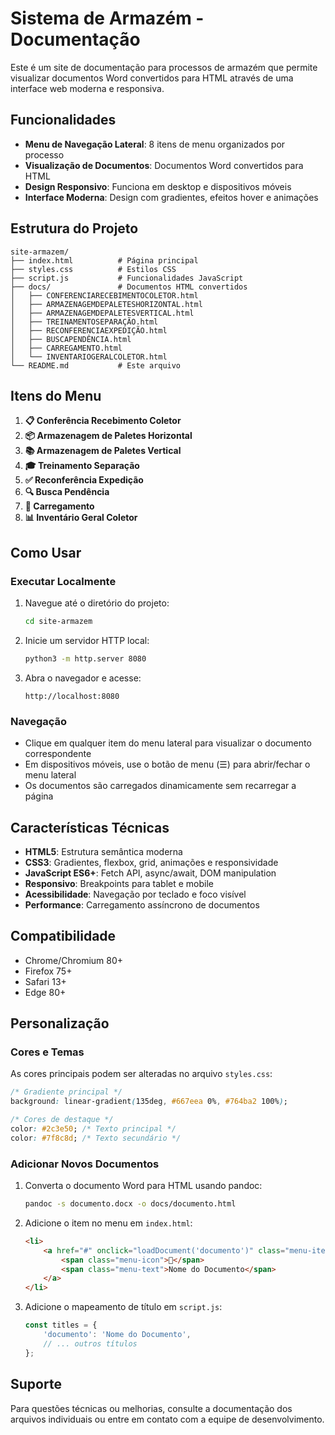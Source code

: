 # Sistema de Armazém - Documentação

Este é um site de documentação para processos de armazém que permite visualizar documentos Word convertidos para HTML através de uma interface web moderna e responsiva.

## Funcionalidades

- **Menu de Navegação Lateral**: 8 itens de menu organizados por processo
- **Visualização de Documentos**: Documentos Word convertidos para HTML
- **Design Responsivo**: Funciona em desktop e dispositivos móveis
- **Interface Moderna**: Design com gradientes, efeitos hover e animações

## Estrutura do Projeto

```
site-armazem/
├── index.html          # Página principal
├── styles.css          # Estilos CSS
├── script.js           # Funcionalidades JavaScript
├── docs/               # Documentos HTML convertidos
│   ├── CONFERENCIARECEBIMENTOCOLETOR.html
│   ├── ARMAZENAGEMDEPALETESHORIZONTAL.html
│   ├── ARMAZENAGEMDEPALETESVERTICAL.html
│   ├── TREINAMENTOSEPARAÇÃO.html
│   ├── RECONFERENCIAEXPEDIÇÃO.html
│   ├── BUSCAPENDÊNCIA.html
│   ├── CARREGAMENTO.html
│   └── INVENTARIOGERALCOLETOR.html
└── README.md           # Este arquivo
```

## Itens do Menu

1. **📋 Conferência Recebimento Coletor**
2. **📦 Armazenagem de Paletes Horizontal**
3. **📚 Armazenagem de Paletes Vertical**
4. **🎓 Treinamento Separação**
5. **✅ Reconferência Expedição**
6. **🔍 Busca Pendência**
7. **🚛 Carregamento**
8. **📊 Inventário Geral Coletor**

## Como Usar

### Executar Localmente

1. Navegue até o diretório do projeto:
   ```bash
   cd site-armazem
   ```

2. Inicie um servidor HTTP local:
   ```bash
   python3 -m http.server 8080
   ```

3. Abra o navegador e acesse:
   ```
   http://localhost:8080
   ```

### Navegação

- Clique em qualquer item do menu lateral para visualizar o documento correspondente
- Em dispositivos móveis, use o botão de menu (☰) para abrir/fechar o menu lateral
- Os documentos são carregados dinamicamente sem recarregar a página

## Características Técnicas

- **HTML5**: Estrutura semântica moderna
- **CSS3**: Gradientes, flexbox, grid, animações e responsividade
- **JavaScript ES6+**: Fetch API, async/await, DOM manipulation
- **Responsivo**: Breakpoints para tablet e mobile
- **Acessibilidade**: Navegação por teclado e foco visível
- **Performance**: Carregamento assíncrono de documentos

## Compatibilidade

- Chrome/Chromium 80+
- Firefox 75+
- Safari 13+
- Edge 80+

## Personalização

### Cores e Temas

As cores principais podem ser alteradas no arquivo `styles.css`:

```css
/* Gradiente principal */
background: linear-gradient(135deg, #667eea 0%, #764ba2 100%);

/* Cores de destaque */
color: #2c3e50; /* Texto principal */
color: #7f8c8d; /* Texto secundário */
```

### Adicionar Novos Documentos

1. Converta o documento Word para HTML usando pandoc:
   ```bash
   pandoc -s documento.docx -o docs/documento.html
   ```

2. Adicione o item no menu em `index.html`:
   ```html
   <li>
       <a href="#" onclick="loadDocument('documento')" class="menu-item">
           <span class="menu-icon">📄</span>
           <span class="menu-text">Nome do Documento</span>
       </a>
   </li>
   ```

3. Adicione o mapeamento de título em `script.js`:
   ```javascript
   const titles = {
       'documento': 'Nome do Documento',
       // ... outros títulos
   };
   ```

## Suporte

Para questões técnicas ou melhorias, consulte a documentação dos arquivos individuais ou entre em contato com a equipe de desenvolvimento.

